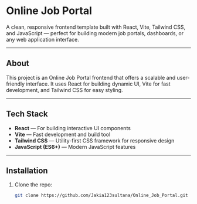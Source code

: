 # Online Job Portal

A clean, responsive frontend template built with React, Vite, Tailwind CSS, and JavaScript — perfect for building modern job portals, dashboards, or any web application interface.

---

## About

This project is an Online Job Portal frontend that offers a scalable and user-friendly interface. It uses React for building dynamic UI, Vite for fast development, and Tailwind CSS for easy styling.

---

## Tech Stack

- **React** — For building interactive UI components  
- **Vite** — Fast development and build tool  
- **Tailwind CSS** — Utility-first CSS framework for responsive design  
- **JavaScript (ES6+)** — Modern JavaScript features

---

## Installation

1. Clone the repo:  
   ```bash
   git clone https://github.com/Jakia123sultana/Online_Job_Portal.git
